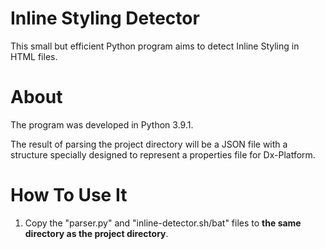 # Inline Styling Detector

This small but efficient Python program aims to detect Inline Styling in HTML files.

# About

The program was developed in Python 3.9.1. 

The result of parsing the project directory will be a JSON file with a structure specially designed to represent a properties file for Dx-Platform.

# How To Use It

1. Copy the "parser.py" and "inline-detector.sh/bat" files to **the same directory as the project directory**.
